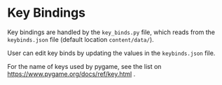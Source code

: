 # Key Bindings

Key bindings are handled by the `key_binds.py` file, which reads from the `keybinds.json` file (default location `content/data/`). 

User can edit key binds by updating the values in the `keybinds.json` file. 

For the name of keys used by pygame, see the list on https://www.pygame.org/docs/ref/key.html . 
